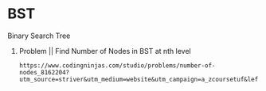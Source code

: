 # BST
Binary Search Tree


1. Problem || Find Number of Nodes in BST at nth level


       https://www.codingninjas.com/studio/problems/number-of-nodes_8162204?utm_source=striver&utm_medium=website&utm_campaign=a_zcoursetuf&leftPanelTab=1&count=25&page=1&search=&sort_entity=order&sort_order=ASC 
